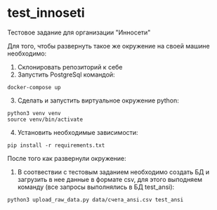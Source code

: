 # test_innoseti
Тестовое задание для организации "Инносети"

Для того, чтобы развернуть такое же окружение на своей машине необходимо:

1. Склонировать репозиторий к себе
2. Запустить PostgreSql командой:
```
docker-compose up
```
3. Сделать и запустить виртуальное окружение python:
```
python3 venv venv
source venv/bin/activate
```
4. Установить необходимые зависимости:
```
pip install -r requirements.txt
```

После того как развернули окружение:

1. В соотвествии с тестовым заданием необходимо создать БД и загрузить в нее данные в формате csv, для этого выподняем команду (все запросы выполнялись в БД test_ansi):
```
python3 upload_raw_data.py data/счета_ansi.csv test_ansi
```
